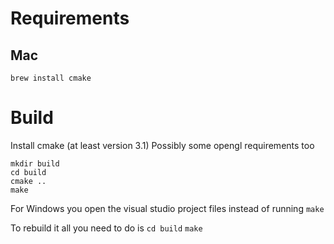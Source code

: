 Requirements
========
Mac
-------
`brew install cmake`

Build
========

Install cmake (at least version 3.1)
Possibly some opengl requirements too

```
mkdir build
cd build
cmake ..
make
```

For Windows you open the visual studio project files instead of running `make`

To rebuild it all you need to do is
`cd build`
`make`


